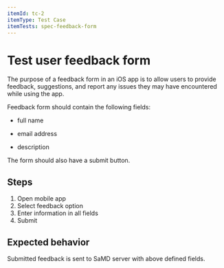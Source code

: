 ```yaml
---
itemId: tc-2
itemType: Test Case
itemTests: spec-feedback-form
---
```


# Test user feedback form

The purpose of a feedback form in an iOS app is to allow users to provide feedback, suggestions, and report any issues they may have encountered while using the app.

Feedback form should contain the following fields:

- full name

- email address

- description

The form should also have a submit button.

## Steps

1. Open mobile app
2. Select feedback option
3. Enter information in all fields
4. Submit

## Expected behavior

Submitted feedback is sent to SaMD server with above defined fields. 


